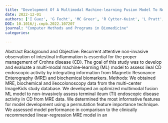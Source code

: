 ```yaml
---
title: "Development Of A Multimodal Machine-learning Fusion Model To Non-invasively Assess Ileal Crohns Disease Endoscopic Activity"
date: 2022-12-01
authors: ['I Guez', 'G Focht', 'MC Greer', 'R Cytter-Kuint', 'L Pratt', 'DA Castro', 'D Turner', 'AM Griffiths', 'M Freiman']
DOI: 10.1016/j.cmpb.2022.107207
journal: "Computer Methods and Programs in Biomedicine"
categories: 

---
```

Abstract Background and Objective: Recurrent attentive non-invasive observation of intestinal inflammation is essential for the proper management of Crohns disease (CD). The goal of this study was to develop and evaluate a multi-modal machine-learning (ML) model to assess ileal CD endoscopic activity by integrating information from Magnetic Resonance Enterography (MRE) and biochemical biomarkers. Methods: We obtained MRE, biochemical and ileocolonoscopy data from the multi-center ImageKids study database. We developed an optimized multimodal fusion ML model to non-invasively assess terminal ileum (TI) endoscopic disease activity in CD from MRE data. We determined the most informative features for model development using a permutation feature importance technique. We assessed model performance in comparison to the clinically recommended linear-regression MRE model in an
            